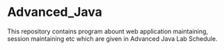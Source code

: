 # Advanced_Java
This repository contains program abount web application maintaining, session maintaining etc which are given in Advanced Java Lab Schedule.
